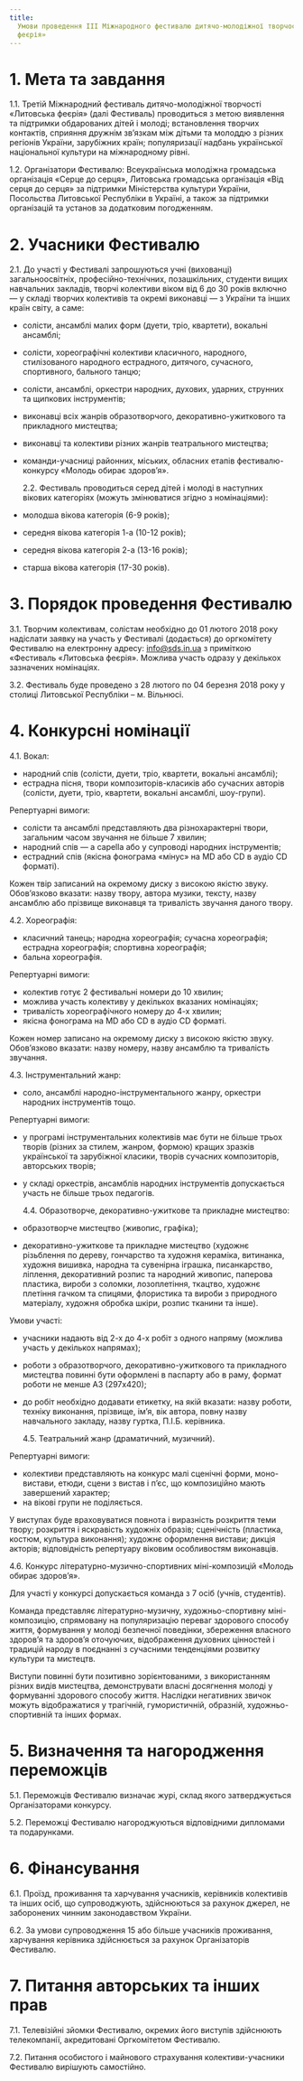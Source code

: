 ```yaml
---
title:
  Умови проведення ІІІ Міжнародного фестивалю дитячо-молодіжної творчості «Литовська
  феєрія»
---
```


# 1. Мета та завдання

1.1. Третій Міжнародний фестиваль дитячо-молодіжної творчості «Литовська феєрія» (далі Фестиваль) проводиться з метою виявлення та підтримки обдарованих дітей і молоді; встановлення творчих контактів, сприяння дружнім зв’язкам між дітьми та молоддю з різних регіонів України, зарубіжних країн; популяризації надбань української національної культури на міжнародному рівні.

1.2. Організатори Фестивалю: Всеукраїнська молодіжна громадська організація «Серце до серця», Литовська громадська організація «Від серця до серця» за підтримки Міністерства культури України, Посольства Литовської Республіки в Україні, а також за підтримки організацій та установ за додатковим погодженням.

# 2. Учасники Фестивалю

2.1. До участі у Фестивалі запрошуються учні (вихованці) загальноосвітніх, професійно-технічних, позашкільних, студенти вищих навчальних закладів, творчі колективи віком від 6 до 30 років включно — у складі творчих колективів та окремі виконавці — з України та інших країн світу, а саме:

- солісти, ансамблі малих форм (дуети, тріо, квартети), вокальні ансамблі;
- солісти, хореографічні колективи класичного, народного, стилізованого народного естрадного, дитячого, сучасного, спортивного, бального танцю;
- солісти, ансамблі, оркестри народних, духових, ударних, струнних та щипкових інструментів;
- виконавці всіх жанрів образотворчого, декоративно-ужиткового та прикладного мистецтва;
- виконавці та колективи різних жанрів театрального мистецтва;
- команди-учасниці районних, міських, обласних етапів фестивалю-конкурсу «Молодь обирає здоров’я».

  2.2. Фестиваль проводиться серед дітей і молоді в наступних вікових категоріях (можуть змінюватися згідно з номінаціями):

- молодша вікова категорія (6-9 років);
- середня вікова категорія 1-а (10-12 років);
- середня вікова категорія 2-а (13-16 років);
- старша вікова категорія (17-30 років).

# 3. Порядок проведення Фестивалю

3.1. Творчим колективам, солістам необхідно до 01 лютого 2018 року надіслати заявку на участь у Фестивалі (додається) до оргкомітету Фестивалю на електронну адресу: info@sds.in.ua з приміткою «Фестиваль «Литовська феєрія». Можлива участь одразу у декількох зазначених номінаціях.

3.2. Фестиваль буде проведено з 28 лютого по 04 березня 2018 року у столиці Литовської Республіки – м. Вільнюсі.

# 4. Конкурсні номінації

4.1. Вокал:

- народний спів (солісти, дуети, тріо, квартети, вокальні ансамблі);
- естрадна пісня, твори композиторів-класиків або сучасних авторів (солісти, дуети, тріо, квартети, вокальні ансамблі, шоу-групи).

Репертуарні вимоги:

- солісти та ансамблі представляють два різнохарактерні твори, загальним часом звучання не більше 7 хвилин;
- народний спів — a capella або у супроводі народних інструментів;
- естрадний спів (якісна фонограма «мінус» на MD або CD в аудіо CD форматі).

Кожен твір записаний на окремому диску з високою якістю звуку. Обов’язково вказати: назву твору, автора музики, тексту, назву ансамблю або прізвище виконавця та тривалість звучання даного твору.

4.2. Хореографія:

- класичний танець; народна хореографія; сучасна хореографія; естрадна хореографія; спортивна хореографія;
- бальна хореографія.

Репертуарні вимоги:

- колектив готує 2 фестивальні номери до 10 хвилин;
- можлива участь колективу у декількох вказаних номінаціях;
- тривалість хореографічного номеру до 4-х хвилин;
- якісна фонограма на MD або CD в аудіо CD форматі.

Кожен номер записано на окремому диску з високою якістю звуку. Обов’язково вказати: назву номеру, назву ансамблю та тривалість звучання.

4.3. Інструментальний жанр:

- соло, ансамблі народно-інструментального жанру, оркестри народних інструментів тощо.

Репертуарні вимоги:

- у програмі інструментальних колективів має бути не більше трьох творів (різних за стилем, жанром, формою) кращих зразків української та зарубіжної класики, творів сучасних композиторів, авторських творів;
- у складі оркестрів, ансамблів народних інструментів допускається участь не більше трьох педагогів.

  4.4. Образотворче, декоративно-ужиткове та прикладне мистецтво:

- образотворче мистецтво (живопис, графіка);
- декоративно-ужиткове та прикладне мистецтво (художнє різьблення по дереву, гончарство та художня кераміка, витинанка, художня вишивка, народна та сувенірна іграшка, писанкарство, ліплення, декоративний розпис та народний живопис, паперова пластика, вироби з соломки, лозоплетіння, ткацтво, художнє плетіння гачком та спицями, флористика та вироби з природного матеріалу, художня обробка шкіри, розпис тканини та інше).

Умови участі:

- учасники надають від 2-х до 4-х робіт з одного напряму (можлива участь у декількох напрямах);
- роботи з образотворчого, декоративно-ужиткового та прикладного мистецтва повинні бути оформлені в паспарту або в раму, формат роботи не менше А3 (297х420);
- до робіт необхідно додавати етикетку, на якій вказати: назву роботи, техніку виконання, прізвище, ім’я, вік автора, повну назву навчального закладу, назву гуртка, П.І.Б. керівника.

  4.5. Театральний жанр (драматичний, музичний).

Репертуарні вимоги:

- колективи представляють на конкурс малі сценічні форми, моно-вистави, етюди, сцени з вистав і п’єс, що композиційно мають завершений характер;
- на вікові групи не поділяється.

У виступах буде враховуватися повнота і виразність розкриття теми твору; розкриття і яскравість художніх образів; сценічність (пластика, костюм, культура виконання); художнє оформлення вистави; дикція акторів; відповідність репертуару віковим особливостям виконавців.

4.6. Конкурс літературно-музично-спортивних міні-композицій «Молодь обирає здоров’я».

Для участі у конкурсі допускається команда з 7 осіб (учнів, студентів).

Команда представляє літературно-музичну, художньо-спортивну міні-композицію, спрямовану на популяризацію переваг здорового способу життя, формування у молоді безпечної поведінки, збереження власного здоров’я та здоров’я оточуючих, відображення духовних цінностей і традицій народу в поєднанні з сучасними тенденціями розвитку культури та мистецтв.

Виступи повинні бути позитивно зорієнтованими, з використанням різних видів мистецтва, демонструвати власні досягнення молоді у формуванні здорового способу життя. Наслідки негативних звичок можуть відображатися у трагічній, гумористичній, образній, художньо-спортивній та інших формах.

# 5. Визначення та нагородження переможців

5.1. Переможців Фестивалю визначає журі, склад якого затверджується Організаторами конкурсу.

5.2. Переможці Фестивалю нагороджуються відповідними дипломами та подарунками.

# 6. Фінансування

6.1. Проїзд, проживання та харчування учасників, керівників колективів та інших осіб, що супроводжують, здійснюються за рахунок джерел, не заборонених чинним законодавством України.

6.2. За умови супроводження 15 або більше учасників проживання, харчування керівника здійснюється за рахунок Організаторів Фестивалю.

# 7. Питання авторських та інших прав

7.1. Телевізійні зйомки Фестивалю, окремих його виступів здійснюють телекомпанії, акредитовані Оргкомітетом Фестивалю.

7.2. Питання особистого і майнового страхування колективи-учасники Фестивалю вирішують самостійно.
